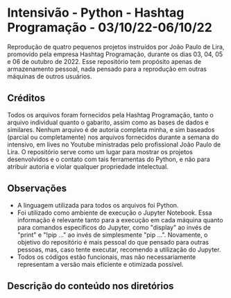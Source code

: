 # Intensivão - Python - Hashtag Programação - 03/10/22-06/10/22

Reprodução de quatro pequenos projetos instruídos por João Paulo de Lira, promovido pela empresa Hashtag Programação, durante os dias 03, 04, 05 e 06 de outubro de 2022. Esse repositório tem propósito apenas de armazenamento pessoal, nada pensado para a reprodução em outras máquinas de outros usuários.

## Créditos ##

Todos os arquivos foram fornecidos pela Hashtag Programação, tanto o arquivo individual quanto o gabarito, assim como as bases de dados e similares. Nenhum arquivo é de autoria completa minha, e sim baseados (parcial ou completamente) nos arquivos fornecidos durante a semana do intensivo, em lives no Youtube ministradas pelo profissional João Paulo de Lira. O repositório serve como um lugar para mostrar os projetos desenvolvidos e o contato com tais ferramentas do Python, e não para atribuir autoria e violar qualquer propriedade intelectual.

## Observações ##

- A linguagem utilizada para todos os arquivos foi Python.
- Foi utilizado como ambiente de execução o Jupyter Notebook. Essa informação é relevante tanto para a execução em cada máquina quanto para comandos específicos do Jupyter, como "display" ao invés de "print" e "!pip ..." ao invés de simplesmente "pip ...". Novamente, o objetivo do repositório é mais pessoal do que pensado para outras pessoas, mas, caso tente executar, recomendo a utilização do Jupyter.
- Todos os códigos estão funcionais, mas não necessariamente representam a versão mais eficiente e otimizada possível.

## Descrição do conteúdo nos diretórios ##
